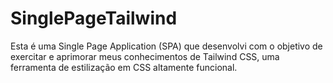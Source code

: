# SinglePageTailwind
Esta é uma Single Page Application (SPA) que desenvolvi com o objetivo de exercitar e aprimorar meus conhecimentos de Tailwind CSS, uma ferramenta de estilização em CSS altamente funcional.

